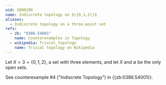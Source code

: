 ```yaml
---
uid: S000190
name: Indiscrete topology on $\{0,1,2\}$
aliases:
  - Indiscrete topology on a three-point set
refs:
  - zb: "0386.54001"
    name: Counterexamples in Topology
  - wikipedia: Trivial_topology
    name: Trivial topology on Wikipedia
---
```


Let $X=3=\{0,1,2\}$, a set with three elements,
and let $X$ and $\emptyset$ be the only open sets.

See counterexample #4 ("Indiscrete Topology") in {{zb:0386.54001}}.
